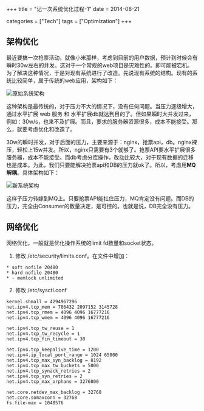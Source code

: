 +++
title = "记一次系统优化过程-1"
date = 2014-08-21

categories = ["Tech"]
tags = ["Optimization"]
+++

## 架构优化
最近要搞一次抢票活动，就像小米那样，考虑到目前的用户数据，预计到时候会有瞬时30w左右的并发。这对于一个常规的web项目是灾难性的。即可能被宕机。为了解决这种情况，于是对现有系统进行了改造。先说现有系统的结构。现有的系统比较简单，属于传统的web应用，架构如下：

<!--more-->

![原始系统架构](/images/buy-ticket-1.png)

这种架构是最传统的，对于压力不大的情况下，没有任何问题。当压力逐级增大，通过水平扩展 web 服务 和 水平扩展db就达到目的了。但如果瞬时大并发过来，例如：30w/s，也来不及扩展。而且，要求的服务器资源很多，成本不能接受。那么，就要考虑优化和改造了。

30w的瞬时并发，对于后面的压力，主要来源于：nginx，抢票api，db。nginx裸压，轻松上15w并发。所以，nginx只需要有3个就够了。抢票API要水平扩展很多服务器，成本不能接受。而db考虑分库操作，改动比较大，对于现有数据的迁移也是成本。为此，我们只要能解决抢票api和DB的压力就ok了。所以，考虑用**MQ解耦**。具体架构如下：

![新系统架构](/images/buy-ticket-2.png)

这样子压力转嫁到MQ上。只要抢票API能扛住压力，MQ肯定没有问题。而DB的压力，完全由Consumer的数量决定，是可控的。也就是说，DB完全没有压力。

## 网络优化
网络优化，一般就是优化操作系统的limit fd数量和socket状态。

1. 修改 /etc/security/limits.conf。在文件中增加：
```shell
* soft nofile 20480
* hard nofile 20480
* - memlock unlimited
```

2. 修改 /etc/sysctl.conf
```shell
kernel.shmall = 4294967296
net.ipv4.tcp_mem = 786432 2097152 3145728
net.ipv4.tcp_rmem = 4096 4096 16777216
net.ipv4.tcp_wmem = 4096 4096 16777216

net.ipv4.tcp_tw_reuse = 1
net.ipv4.tcp_tw_recycle = 1
net.ipv4.tcp_fin_timeout = 30

net.ipv4.tcp_keepalive_time = 1200
net.ipv4.ip_local_port_range = 1024 65000
net.ipv4.tcp_max_syn_backlog = 8192
net.ipv4.tcp_max_tw_buckets = 5000
net.ipv4.tcp_synack_retries = 2
net.ipv4.tcp_syn_retries = 2
net.ipv4.tcp_max_orphans = 3276800

net.core.netdev_max_backlog = 32768
net.core.somaxconn = 32768
fs.file-max = 1048576
```
